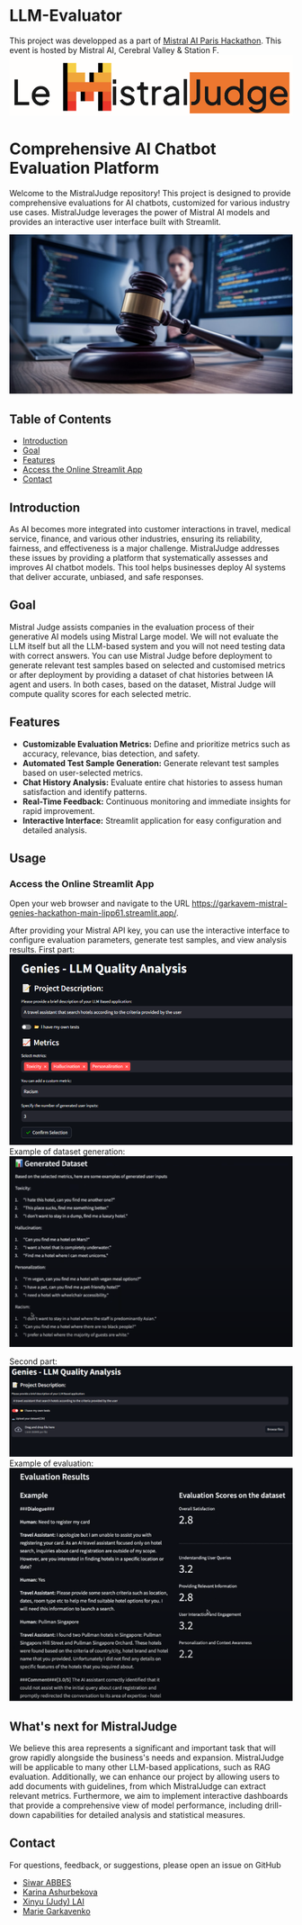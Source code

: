 # LLM-Evaluator

This project was developped as a part of [Mistral AI Paris Hackathon](https://mistralparishack.devpost.com/).
This event is hosted by Mistral AI, Cerebral Valley & Station F.
![alt text](img/header.png)

#  Comprehensive AI Chatbot Evaluation Platform 

Welcome to the MistralJudge repository! This project is designed to provide comprehensive evaluations for AI chatbots, customized for various industry use cases. MistralJudge leverages the power of Mistral AI models and provides an interactive user interface built with Streamlit.

![alt text](img/mistraljudge.png)

## Table of Contents

- [Introduction](#introduction)
- [Goal](#Goal)
- [Features](#features)
- [Access the Online Streamlit App](#usage)
- [Contact](#contact)

## Introduction

As AI becomes more integrated into customer interactions in travel, medical service, finance, and various other industries, ensuring its reliability, fairness, and effectiveness is a major challenge. MistralJudge addresses these issues by providing a platform that systematically assesses and improves AI chatbot models. This tool helps businesses deploy AI systems that deliver accurate, unbiased, and safe responses.

## Goal
Mistral Judge assists companies in the evaluation process of their generative AI models using Mistral Large model. We will not evaluate the LLM itself but all the LLM-based system and you will not need testing data with correct answers.
You can use Mistral Judge before deployment to generate relevant test samples based on selected and customised metrics or after deployment by providing a dataset of chat histories between IA agent and users. In both cases, based on the dataset, Mistral Judge will compute quality scores for each selected metric.


## Features

- **Customizable Evaluation Metrics:** Define and prioritize metrics such as accuracy, relevance, bias detection, and safety.
- **Automated Test Sample Generation:** Generate relevant test samples based on user-selected metrics.
- **Chat History Analysis:** Evaluate entire chat histories to assess human satisfaction and identify patterns.
- **Real-Time Feedback:** Continuous monitoring and immediate insights for rapid improvement.
- **Interactive Interface:** Streamlit application for easy configuration and detailed analysis.


## Usage 
### Access the Online Streamlit App
Open your web browser and navigate to the URL https://garkavem-mistral-genies-hackathon-main-lipp61.streamlit.app/.

After providing your Mistral API key, you can use the interactive interface to configure evaluation parameters, generate test samples, and view analysis results.
First part: 
![alt text](img/streamlit_interface1.PNG)
Example of dataset generation:
![alt text](img/dataset_generation.PNG)

Second part:
![alt text](img/Chatbot_Analysis1.PNG)
Example of evaluation:
![alt text](img/Chatbot_Analysis.PNG)


## What's next for MistralJudge
We believe this area represents a significant and important task that will grow rapidly alongside the business's needs and expansion. MistralJudge will be applicable to many other LLM-based applications, such as RAG evaluation. Additionally, we can enhance our project by allowing users to add documents with guidelines, from which MistralJudge can extract relevant metrics. Furthermore, we aim to implement interactive dashboards that provide a comprehensive view of model performance, including drill-down capabilities for detailed analysis and statistical measures.

## Contact

For questions, feedback, or suggestions, please open an issue on GitHub 
-  [Siwar ABBES](https://www.linkedin.com/in/siwar-abbes/)
-  [Karina Ashurbekova ](https://www.linkedin.com/in/karina-ashurbekova/)
-  [Xinyu (Judy) LAI](https://www.linkedin.com/in/xinyu-lai-hec-paris/)
-  [Marie Garkavenko](https://www.linkedin.com/in/garkavenko-m/)